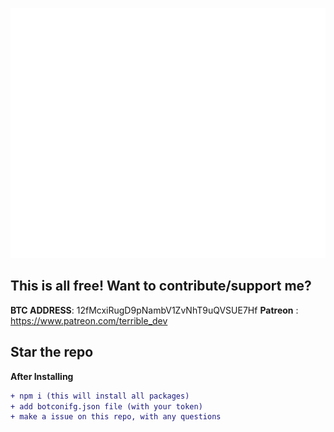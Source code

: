 <p align="center">
  <img src="main.svg" width="800" height="400">
</p>

## This is all free! Want to contribute/support me? 
**BTC ADDRESS**: 12fMcxiRugD9pNambV1ZvNhT9uQVSUE7Hf
**Patreon** : https://www.patreon.com/terrible_dev

## Star the repo

**After Installing**
```diff
+ npm i (this will install all packages)
+ add botconifg.json file (with your token)
+ make a issue on this repo, with any questions
```
